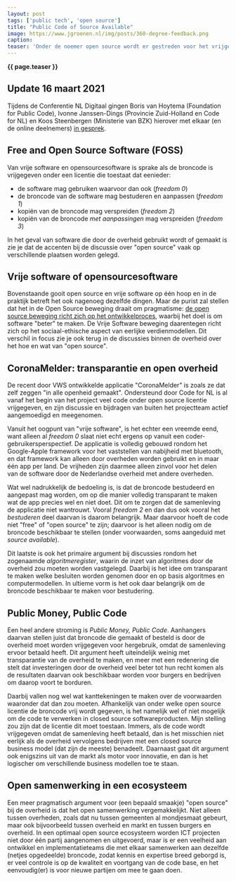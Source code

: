 ```yaml
---
layout: post
tags: ['public tech', 'open source']
title: "Public Code of Source Available"
image: https://www.jgroenen.nl/img/posts/360-degree-feedback.png
caption: 
teaser: 'Onder de noemer open source wordt er gestreden voor het vrijgeven van software die door de overheid gebruikt wordt of gemaakt is. Dit gebruik maken en maken van zijn echter twee erg verschillende cases, waarbij open source ook niet per se de juiste noemer is.'
---
```

<strong>{{ page.teaser }}</strong>

## Update 16 maart 2021

Tijdens de Conferentie NL Digitaal gingen Boris van Hoytema (Foundation for Public Code), Ivonne Janssen-Dings (Provincie Zuid-Holland en Code for NL) en Koos Steenbergen (Ministerie van BZK) hierover met elkaar (en de online deelnemers) [in gesprek](https://opensource.pleio.nl/news/view/7155b323-98f4-4ca0-9777-7a53ffbf2d16/help-open-source-software-wordt-verplicht-wat-nu).

## Free and Open Source Software (FOSS)

Van vrije software en opensourcesoftware is sprake als de broncode is vrijgegeven onder een licentie die toestaat dat eenieder:

- de software mag gebruiken waarvoor dan ook (_freedom 0_)
- de broncode van de software mag bestuderen en aanpassen (_freedom 1_)
- kopiën van de broncode mag verspreiden (_freedom 2_)
- kopiën van de broncode _met aanpassingen_ mag verspreiden (_freedom 3_)

In het geval van software die door de overheid gebruikt wordt of gemaakt is zie je dat de accenten bij de discussie over "open source" vaak op verschillende plaatsen worden gelegd.

## Vrije software of opensourcesoftware

Bovenstaande gooit open source en vrije software op één hoop en in de praktijk betreft het ook nagenoeg dezelfde dingen. Maar de purist zal stellen dat het in de Open Source beweging draait om pragmatisme: [de open source beweging richt zich op het ontwikkelproces](https://www.gnu.org/philosophy/open-source-misses-the-point.html), waarbij het doel is om software "beter" te maken. De  Vrije Software beweging daarentegen richt zich op het sociaal-ethische aspect van eerlijke verdienmodellen. Dit verschil in focus zie je ook terug in de discussies binnen de overheid over het hoe en wat van "open source".

## CoronaMelder: transparantie en open overheid

De recent door VWS ontwikkelde applicatie "CoronaMelder" is zoals ze dat zelf zeggen "in alle openheid gemaakt". Ondersteund door Code for NL is al vanaf het begin van het project veel code onder open source licentie vrijgegeven, en zijn discussie en bijdragen van buiten het projectteam actief aangemoedigd en meegenomen.

Vanuit het oogpunt van "vrije software", is het echter een vreemde eend, want alleen al _freedom 0_ slaat niet echt ergens op vanuit een coder-gebruikersperspectief. De applicatie is volledig gebouwd rondom het Google-Apple framework voor het vaststellen van nabijheid met bluetooth, en dat framework kan alleen door overheden worden gebruikt en in maar één app per land. De vrijheden zijn daarmee alleen zinvol voor het delen van de software door de Nederlandse overheid met andere overheden.

Wat wel nadrukkelijk de bedoeling is, is dat de broncode bestudeerd en aangepast mag worden, om op die manier volledig transparant te maken wat de app precies wel en niet doet. Dit om te zorgen dat de samenleving de applicatie niet wantrouwt. Vooral _freedom 2_ en dan dus ook vooral het _bestuderen_ deel daarvan is daarom belangrijk. Maar daarvoor hoeft de code niet "free" of "open source" te zijn; daarvoor is het alleen nodig om de broncode beschikbaar te stellen (onder voorwaarden, soms aangeduid met _source available_).

Dit laatste is ook het primaire argument bij discussies rondom het zogenaamde _algoritmeregister_, waarin de inzet van algoritmes door de overheid zou moeten worden vastgelegd. Daarbij is het idee om transparant te maken welke besluiten worden genomen door en op basis algoritmes en computermodellen. In ultieme vorm is het ook daar belangrijk om de broncode beschikbaar te maken voor bestudering.

## Public Money, Public Code

Een heel andere stroming is _Public Money, Public Code_. Aanhangers daarvan stellen juist dat broncode die gemaakt of besteld is door de overheid moet worden vrijgegeven voor hergebruik, omdat de samenleving ervoor betaald heeft. Dit argument heeft uiteindelijk weinig met transparantie van de overheid te maken, en meer met een redenering die stelt dat investeringen door de overheid veel beter tot hun recht komen als de resultaten daarvan ook beschikbaar worden voor burgers en bedrijven om daarop voort te borduren.

Daarbij vallen nog wel wat kanttekeningen te maken over de voorwaarden waaronder dat dan zou moeten. Afhankelijk van onder welke open source licentie de broncode vrij wordt gegeven, is het namelijk wel of niet mogelijk om de code te verwerken in closed source softwareproducten. Mijn stelling zou zijn dat de licentie dit moet toestaan. Immers, als de code wordt vrijgegeven omdat de samenleving heeft betaald, dan is het misschien niet eerlijk als de overheid vervolgens bedrijven met een closed source business model (dat zijn de meeste) benadeelt. Daarnaast gaat dit argument ook enigszins uit van de markt als motor voor innovatie, en dan is het logischer om verschillende business modellen toe te staan.

## Open samenwerking in een ecosysteem

Een meer pragmatisch argument voor (een bepaald smaakje) "open source" bij de overheid is dat het open samenwerking vergemakkelijkt. Niet alleen tussen overheden, zoals dat nu tussen gemeenten al mondjesmaat gebeurt, maar ook bijvoorbeeld tussen overheid en markt en tussen burgers en overheid. In een optimaal open source ecosysteem worden ICT projecten niet door één partij aangenomen en uitgevoerd, maar is er een veelheid aan ontwikkel en implementatieteams die met elkaar samenwerken aan dezelfde (netjes opgedeelde) broncode, zodat kennis en expertise breed geborgd is, er veel controle is op de kwaliteit en voortgang van de code base, en het eenvoudig(er) is voor nieuwe partijen om mee te gaan doen.
